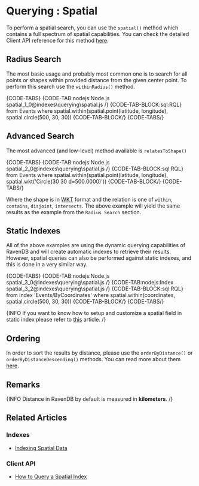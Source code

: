 ﻿# Querying : Spatial

To perform a spatial search, you can use the `spatial()` method which contains a full spectrum of spatial capabilities. You can check the detailed Client API reference for this method [here](../../client-api/session/querying/how-to-query-a-spatial-index).

## Radius Search

The most basic usage and probably most common one is to search for all points or shapes within provided distance from the given center point. To perform this search use the `withinRadius()` method.

{CODE-TABS}
{CODE-TAB:nodejs:Node.js spatial_1_0@indexes\querying\spatial.js  /}
{CODE-TAB-BLOCK:sql:RQL}
from Events
where spatial.within(spatial.point(latitude, longitude), spatial.circle(500, 30, 30))
{CODE-TAB-BLOCK/}
{CODE-TABS/}

## Advanced Search

The most advanced (and low-level) method available is `relatesToShape()`

{CODE-TABS}
{CODE-TAB:nodejs:Node.js spatial_2_0@indexes\querying\spatial.js  /}
{CODE-TAB-BLOCK:sql:RQL}
from Events
where spatial.within(spatial.point(latitude, longitude), spatial.wkt('Circle(30 30 d=500.0000)'))
{CODE-TAB-BLOCK/}
{CODE-TABS/}

Where the shape is in [WKT](http://en.wikipedia.org/wiki/Well-known_text) format and the relation is one of `within`, `contains`, `disjoint`, `intersects`. The above example will yield the same results as the example from the `Radius Search` section.

## Static Indexes

All of the above examples are using the dynamic querying capabilities of RavenDB and will create automatic indexes to retrieve their results. However, spatial queries can also be performed against static indexes, and this is done in a very similar way.

{CODE-TABS}
{CODE-TAB:nodejs:Node.js spatial_3_0@indexes\querying\spatial.js  /}
{CODE-TAB:nodejs:Index spatial_3_2@indexes\querying\spatial.js  /}
{CODE-TAB-BLOCK:sql:RQL}
from index 'Events/ByCoordinates'
where spatial.within(coordinates, spatial.circle(500, 30, 30))
{CODE-TAB-BLOCK/}
{CODE-TABS/}

{INFO If you want to know how to setup and customize a spatial field in static index please refer to [this](../../indexes/indexing-spatial-data) article. /}

## Ordering

In order to sort the results by distance, please use the `orderByDistance()` or `orderByDistanceDescending()` methods. You can read more about them [here](../../client-api/session/querying/how-to-query-a-spatial-index).

## Remarks

{INFO Distance in RavenDB by default is measured in **kilometers**. /}

## Related Articles

### Indexes

- [Indexing Spatial Data](../../indexes/indexing-spatial-data)

### Client API

- [How to Query a Spatial Index](../../client-api/session/querying/how-to-query-a-spatial-index)
